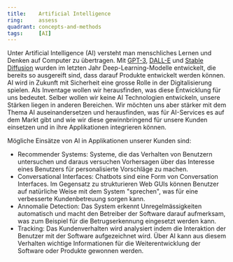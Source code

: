 ```yaml
---
title:    Artificial Intelligence  
ring:     assess  
quadrant: concepts-and-methods
tags:     [AI]
---
```


Unter Artificial Intelligence (AI) versteht man menschliches Lernen und Denken auf Computer zu übertragen. Mit
[GPT-3][gpt-3], [DALL-E][dall-e] und [Stable Diffusion][stable-diff] wurden im letzten Jahr Deep-Learning-Modelle
entwickelt, die bereits so ausgereift sind, dass darauf Produkte entwickelt werden können. AI wird in Zukunft mit
Sicherheit eine grosse Rolle in der Digitalisierung spielen. Als Inventage wollen wir herausfinden, was diese
Entwicklung für uns bedeutet. Selber wollen wir keine AI Technologien entwickeln, unsere Stärken liegen in anderen
Bereichen. Wir möchten uns aber stärker mit dem Thema AI auseinandersetzen und herausfinden, was für AI-Services es auf
dem Markt gibt und wie wir diese gewinnbringend für unsere Kunden einsetzen und in ihre Applikationen integrieren
können.

Mögliche Einsätze von AI in Applikationen unserer Kunden sind:

- Recommender Systems: Systeme, die das Verhalten von Benutzern untersuchen und daraus versuchen Vorhersagen über das
  Interesse eines Benutzers für personalisierte Vorschläge zu machen.
- Conversational Interfaces: Chatbots sind eine Form von Conversation Interfaces. Im Gegensatz zu strukturieren Web GUIs
  können Benutzer auf natürliche Weise mit dem System "sprechen", was für eine verbesserte Kundenbetreuung sorgen kann.
- Annomalie Detection: Das System erkennt Unregelmässigkeiten automatisch und macht den Betreiber der Software darauf
  aufmerksam, was zum Beispiel für die Betrugserkennung eingesetzt werden kann.
- Tracking: Das Kundenverhalten wird analysiert indem die Interaktion der Benutzer mit der Software aufgezeichnet wird.
  Über AI kann aus diesem Verhalten wichtige Informationen für die Weiterentwicklung der Software oder Produkte gewonnen
  werden.

[gpt-3]: https://openai.com/blog/gpt-3-apps/
[dall-e]: https://openai.com/dall-e-2/
[stable-diff]: https://stablediffusionweb.com/
